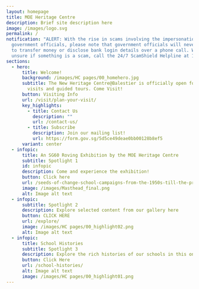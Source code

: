 ```yaml
---
layout: homepage
title: MOE Heritage Centre
description: Brief site description here
image: /images/logo.svg
permalink: /
notification: "ALERT: With the rise in scams involving the impersonation of
  government officials, please note that government officials will never ask you
  to transfer money or disclose bank login details over a phone call. When
  unsure if something is a scam, call the 24/7 ScamShield Helpline at 1799."
sections:
  - hero:
      title: Welcome!
      background: /images/HC pages/00_homehero.jpg
      subtitle: The New Heritage Centre@Balestier is officially open for walk-in
        visits and guided tours. Come Visit!
      button: Visiting Info
      url: /visit/plan-your-visit/
      key_highlights:
        - title: Contact Us
          description: ""
          url: /contact-us/
        - title: Subscribe
          description: Join our mailing list!
          url: https://form.gov.sg/5d5ce49deae0bb00128b8ef5
      variant: center
  - infopic:
      title: An SG60 Roving Exhibition by the MOE Heritage Centre
      subtitle: Spotlight 1
      id: infopic
      description: Come and experience the exhibition!
      button: Click here
      url: /seeds-of-change-school-campaigns-from-the-1950s-till-the-present/
      image: /images/Masthead_final.png
      alt: Image alt text
  - infopic:
      subtitle: Spotlight 2
      description: Explore selected content from our gallery here
      button: CLICK HERE
      url: /explore/
      image: /images/HC pages/00_highlight02.png
      alt: Image alt text
  - infopic:
      title: School Histories
      subtitle: Spotlight 3
      description: Explore the rich histories of our schools in this online repository.
      button: Click Here
      url: /school-histories/
      alt: Image alt text
      image: /images/HC pages/00_highlight01.png
---
```

